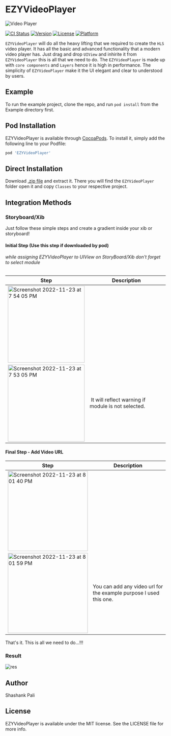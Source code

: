 # EZYVideoPlayer

![Video Player](https://user-images.githubusercontent.com/11850361/203596236-e4f2b348-7e21-4509-a20a-4e1c7df8de67.png)

[![CI Status](https://img.shields.io/travis/shashankpali/EZYVideoPlayer.svg?style=flat)](https://travis-ci.org/shashankpali/EZYVideoPlayer)
[![Version](https://img.shields.io/cocoapods/v/EZYVideoPlayer.svg?style=flat)](https://cocoapods.org/pods/EZYVideoPlayer)
[![License](https://img.shields.io/cocoapods/l/EZYVideoPlayer.svg?style=flat)](https://cocoapods.org/pods/EZYVideoPlayer)
[![Platform](https://img.shields.io/cocoapods/p/EZYVideoPlayer.svg?style=flat)](https://cocoapods.org/pods/EZYVideoPlayer)

`EZYVideoPlayer` will do all the heavy lifting that we required to create the `HLS` video player. It has all the basic and advanced functionality that a modern video player has. Just drag and drop `UIView` and inhirite it from `EZYVideoPlayer` this is all that we need to do. The `EZYVideoPlayer` is made up with `core components` and `Layers` hence it is high in performance.
The simplicity of `EZYVideoPlayer` make it the UI elegant and clear to understood by users.

## Example

To run the example project, clone the repo, and run `pod install` from the Example directory first.

## Pod Installation

EZYVideoPlayer is available through [CocoaPods](https://cocoapods.org). To install
it, simply add the following line to your Podfile:

```ruby
pod 'EZYVideoPlayer'
```

## Direct Installation

Download [.zip file](https://github.com/shashankpali/EZYVideoPlayer/archive/refs/heads/main.zip) and extract it. There you will find the `EZYVideoPlayer` folder open it and copy `Classes` to your respective project.

## Integration Methods

### Storyboard/Xib

Just follow these simple steps and create a gradient inside your xib or storyboard!


#### Initial Step (Use this step if downloaded by pod)

###### while assigning EZYVideoPlayer to UIView on StoryBoard/Xib don't forget to select module 

|             Step              |                   Description                     |
|-------------------------------|---------------------------------------------------|
|<img width="241" alt="Screenshot 2022-11-23 at 7 54 05 PM" src="https://user-images.githubusercontent.com/11850361/203571390-e2ee65c3-82b6-4893-b370-c1b642fb484d.png">              |                                                   |
|<img width="241" alt="Screenshot 2022-11-23 at 7 53 05 PM" src="https://user-images.githubusercontent.com/11850361/203571741-c35c1bde-d8f3-4569-ac00-63a1db615f68.png">              | It will reflect warning if module is not selected.|

#### Final Step - Add Video URL

|             Step              |                         Description                                |
|-------------------------------|--------------------------------------------------------------------|
|<img width="251" alt="Screenshot 2022-11-23 at 8 01 40 PM" src="https://user-images.githubusercontent.com/11850361/203573190-632e5f2d-38df-4923-9a78-7c107526a880.png">              |                                                                    |
|<img width="251" alt="Screenshot 2022-11-23 at 8 01 59 PM" src="https://user-images.githubusercontent.com/11850361/203573281-a12c4447-4a27-4ee1-92e1-b7b649fa1e74.png">              | You can add any video url for the example purpose I used this one. |

That's it. This is all we need to do...!!!

### Result
![res](https://user-images.githubusercontent.com/11850361/203582368-0cd2c369-3408-4e47-b859-9364ffbc030d.png)


## Author

Shashank Pali

## License

EZYVideoPlayer is available under the MIT license. See the LICENSE file for more info.
